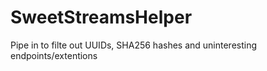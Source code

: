 # SweetStreamsHelper

Pipe in to filte out UUIDs, SHA256 hashes and uninteresting endpoints/extentions
